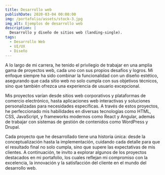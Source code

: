 ```yaml
---
title: Desarrollo web
publishDate: 2020-03-04 00:00:00
img: /portafolio/assets/stock-3.jpg
img_alt: Ejemplos de desarrollo web
description: |
  Desarrollo y diseño de sitios web (landing-single).
tags:
  - Desarrollo Web
  - UI/UX
  - Diseño
---
```


A lo largo de mi carrera, he tenido el privilegio de trabajar en una amplia gama de proyectos web, cada uno con sus propios desafíos y logros. Mi enfoque siempre ha sido combinar la funcionalidad con un diseño estético, asegurando que cada sitio web no solo cumpla con sus objetivos técnicos, sino que también ofrezca una experiencia de usuario excepcional.

Mis proyectos varían desde sitios web corporativos y plataformas de comercio electrónico, hasta aplicaciones web interactivas y soluciones personalizadas para necesidades específicas. A través de estos proyectos, he perfeccionado mis habilidades en diversas tecnologías como HTML, CSS, JavaScript, y frameworks modernos como React y Angular, además de trabajar con sistemas de gestión de contenidos como WordPress y Drupal.

Cada proyecto que he desarrollado tiene una historia única: desde la conceptualización hasta la implementación, cuidando cada detalle para que el resultado final no solo cumpla, sino que supere las expectativas de mis clientes. A continuación, te invito a explorar algunos de los proyectos destacados en mi portafolio, los cuales reflejan mi compromiso con la excelencia, la innovación y la satisfacción del cliente en el mundo del desarrollo web.
